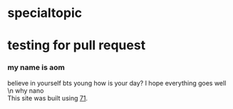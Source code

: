 # specialtopic
# testing for pull request
### my name is aom
believe in yourself bts young
how is your day? I hope everything goes well \n
why nano <br>
This site was built using [71](https://github.com/aomsw13/specialtopic/issues/72).
